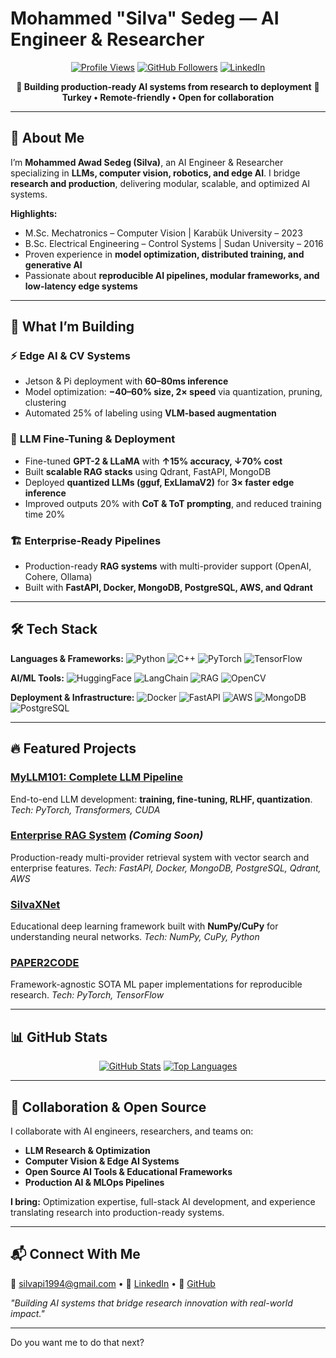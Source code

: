 # Mohammed "Silva" Sedeg — AI Engineer & Researcher

<div align="center">

[![Profile Views](https://komarev.com/ghpvc/?username=silvaxxx1\&label=Profile+Views\&color=blueviolet)](https://github.com/silvaxxx1)
[![GitHub Followers](https://img.shields.io/github/followers/silvaxxx1?style=social)](https://github.com/silvaxxx1)
[![LinkedIn](https://img.shields.io/badge/LinkedIn-0077B5?logo=linkedin\&logoColor=white)](https://www.linkedin.com/in/mohammed-sedeg-67444b307/)

**🚀 Building production-ready AI systems from research to deployment**
**📍 Turkey • Remote-friendly • Open for collaboration**

</div>

---

## 👋 About Me

I’m **Mohammed Awad Sedeg (Silva)**, an AI Engineer & Researcher specializing in **LLMs, computer vision, robotics, and edge AI**. I bridge **research and production**, delivering modular, scalable, and optimized AI systems.

**Highlights:**

* M.Sc. Mechatronics – Computer Vision | Karabük University – 2023
* B.Sc. Electrical Engineering – Control Systems | Sudan University – 2016
* Proven experience in **model optimization, distributed training, and generative AI**
* Passionate about **reproducible AI pipelines, modular frameworks, and low-latency edge systems**

---

## 🚀 What I’m Building

### ⚡ **Edge AI & CV Systems**

* Jetson & Pi deployment with **60–80ms inference**
* Model optimization: **−40–60% size, 2× speed** via quantization, pruning, clustering
* Automated 25% of labeling using **VLM-based augmentation**

### 🧠 **LLM Fine-Tuning & Deployment**

* Fine-tuned **GPT-2 & LLaMA** with **↑15% accuracy, ↓70% cost**
* Built **scalable RAG stacks** using Qdrant, FastAPI, MongoDB
* Deployed **quantized LLMs (gguf, ExLlamaV2)** for **3× faster edge inference**
* Improved outputs 20% with **CoT & ToT prompting**, and reduced training time 20%

### 🏗️ **Enterprise-Ready Pipelines**

* Production-ready **RAG systems** with multi-provider support (OpenAI, Cohere, Ollama)
* Built with **FastAPI, Docker, MongoDB, PostgreSQL, AWS, and Qdrant**

---

## 🛠️ Tech Stack

**Languages & Frameworks:**
![Python](https://img.shields.io/badge/Python-3776AB?logo=python\&logoColor=white)
![C++](https://img.shields.io/badge/C++-00599C?logo=c%2B%2B\&logoColor=white)
![PyTorch](https://img.shields.io/badge/PyTorch-EE4C2C?logo=pytorch\&logoColor=white)
![TensorFlow](https://img.shields.io/badge/TensorFlow-FF6F00?logo=tensorflow\&logoColor=white)

**AI/ML Tools:**
![HuggingFace](https://img.shields.io/badge/HuggingFace-FF6F00)
![LangChain](https://img.shields.io/badge/LangChain-7B3FE4)
![RAG](https://img.shields.io/badge/RAG-FF6600)
![OpenCV](https://img.shields.io/badge/OpenCV-5C3EBC?logo=opencv\&logoColor=white)

**Deployment & Infrastructure:**
![Docker](https://img.shields.io/badge/Docker-2496ED?logo=docker)
![FastAPI](https://img.shields.io/badge/FastAPI-009688?logo=fastapi)
![AWS](https://img.shields.io/badge/AWS-232F3E?logo=amazonaws\&logoColor=white)
![MongoDB](https://img.shields.io/badge/MongoDB-47A248?logo=mongodb)
![PostgreSQL](https://img.shields.io/badge/PostgreSQL-336791?logo=postgresql)

---

## 🔥 Featured Projects

### [**MyLLM101: Complete LLM Pipeline**](https://github.com/silvaxxx1/MyLLM101)

End-to-end LLM development: **training, fine-tuning, RLHF, quantization**.
*Tech: PyTorch, Transformers, CUDA*

### [**Enterprise RAG System**](https://github.com/silvaxxx1/enterprise-rag-system) *(Coming Soon)*

Production-ready multi-provider retrieval system with vector search and enterprise features.
*Tech: FastAPI, Docker, MongoDB, PostgreSQL, Qdrant, AWS*

### [**SilvaXNet**](https://github.com/silvaxxx1/SilvaNet)

Educational deep learning framework built with **NumPy/CuPy** for understanding neural networks.
*Tech: NumPy, CuPy, Python*

### [**PAPER2CODE**](https://github.com/silvaxxx1/PAPER2CODE)

Framework-agnostic SOTA ML paper implementations for reproducible research.
*Tech: PyTorch, TensorFlow*

---

## 📊 GitHub Stats

<div align="center">

[![GitHub Stats](https://github-readme-stats.vercel.app/api?username=silvaxxx1\&show_icons=true\&theme=dark\&hide_border=true\&count_private=true)](https://github.com/anuraghazra/github-readme-stats)
[![Top Languages](https://github-readme-stats.vercel.app/api/top-langs/?username=silvaxxx1\&layout=compact\&theme=dark\&hide_border=true)](https://github.com/anuraghazra/github-readme-stats)

</div>

---

## 🤝 Collaboration & Open Source

I collaborate with AI engineers, researchers, and teams on:

* **LLM Research & Optimization**
* **Computer Vision & Edge AI Systems**
* **Open Source AI Tools & Educational Frameworks**
* **Production AI & MLOps Pipelines**

**I bring:** Optimization expertise, full-stack AI development, and experience translating research into production-ready systems.

---

## 📬 Connect With Me

📧 [silvapi1994@gmail.com](mailto:silvapi1994@gmail.com) • 💼 [LinkedIn](https://www.linkedin.com/in/mohammed-sedeg-67444b307/) • 🌟 [GitHub](https://github.com/silvaxxx1)

*"Building AI systems that bridge research innovation with real-world impact."*

---

Do you want me to do that next?
